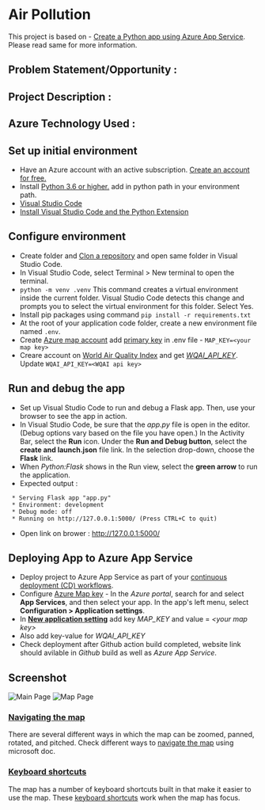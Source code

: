 # Air Pollution

This project is based on - [Create a Python app using Azure App Service](https://docs.microsoft.com/en-us/azure/app-service/quickstart-python?tabs=bash&pivots=python-framework-flask). Please read same for more information.

## Problem Statement/Opportunity :
## Project Description :
## Azure Technology Used :

## Set up initial environment
* Have an Azure account with an active subscription. [Create an account for free.](https://azure.microsoft.com/en-us/free)
* Install [Python 3.6 or higher.](https://www.python.org/downloads/) add in python path in your environment path.
* [Visual Studio Code](https://code.visualstudio.com/)
* [Install Visual Studio Code and the Python Extension](https://code.visualstudio.com/docs/python/python-tutorial)

## Configure environment
* Create folder and [Clon a repository](https://docs.github.com/en/repositories/creating-and-managing-repositories/cloning-a-repository) and open same folder in Visual Studio Code.
* In Visual Studio Code, select Terminal > New terminal to open the terminal.
* ``` python -m venv .venv ```
This command creates a virtual environment inside the current folder. Visual Studio Code detects this change and prompts you to select the virtual environment for this folder. Select Yes.
* Install pip packages using command ```pip install -r requirements.txt``` 
* At the root of your application code folder, create a new environment file named ```.env```.
* Create [Azure map account](https://docs.microsoft.com/en-us/azure/azure-maps/how-to-manage-account-keys) add  [primary key](https://docs.microsoft.com/en-us/azure/azure-maps/how-to-manage-authentication) in .env file - ```MAP_KEY=<your map key>```
* Creare account on [World Air Quality Index](https://aqicn.org/data-platform/token/#/) and get *[WQAI_API_KEY](https://aqicn.org/data-platform/token/#/)*. Update ```WQAI_API_KEY=<WQAI api key>```

## Run and debug the app
* Set up Visual Studio Code to run and debug a Flask app. Then, use your browser to see the app in action.
* In Visual Studio Code, be sure that the *app.py* file is open in the editor. (Debug options vary based on the file you have open.) In the Activity Bar, select the **Run** icon. Under the **Run and Debug button**, select the **create and launch.json** file link. In the selection drop-down, choose the **Flask** link.
* When *Python:Flask* shows in the Run view, select the **green arrow** to run the application.
* Expected output : 
```
 * Serving Flask app "app.py"
 * Environment: development
 * Debug mode: off
 * Running on http://127.0.0.1:5000/ (Press CTRL+C to quit)
 ```
 * Open link on brower : http://127.0.0.1:5000/

## Deploying App to Azure App Service
* Deploy project to Azure App Service as part of your [continuous deployment (CD) workflows](https://docs.github.com/en/actions/deployment/deploying-to-your-cloud-provider/deploying-to-azure/deploying-python-to-azure-app-service).
* Configure [Azure Map key](https://docs.microsoft.com/en-us/azure/app-service/configure-language-python#access-app-settings-as-environment-variables) - In the *Azure portal*, search for and select **App Services**, and then select your app. In the app's left menu, select **Configuration > Application settings**.
* In **[New application setting](https://docs.microsoft.com/en-us/azure/app-service/configure-language-python#access-app-settings-as-environment-variables)** add key *MAP_KEY* and value = *\<your map key\>*
* Also add key-value for *WQAI_API_KEY*
* Check deployment after Github action build completed, website link should avilable in *Github* build as well as *Azure App Service*. 
## Screenshot
![Main Page](image1.jpg)
![Map Page](image2.jpg)
### [Navigating the map](https://docs.microsoft.com/en-us/azure/azure-maps/map-accessibility#navigating-the-map)
There are several different ways in which the map can be zoomed, panned, rotated, and pitched. Check different ways to [navigate the map](https://docs.microsoft.com/en-us/azure/azure-maps/map-accessibility#navigating-the-map) using microsoft doc.
### [Keyboard shortcuts](https://docs.microsoft.com/en-us/azure/azure-maps/map-accessibility#keyboard-shortcuts)
The map has a number of keyboard shortcuts built in that make it easier to use the map. These [keyboard shortcuts](https://docs.microsoft.com/en-us/azure/azure-maps/map-accessibility#keyboard-shortcuts) work when the map has focus.
